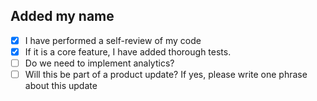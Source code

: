 ## Added my name

- [x] I have performed a self-review of my code
- [x] If it is a core feature, I have added thorough tests.
- [ ] Do we need to implement analytics?
- [ ] Will this be part of a product update? If yes, please write one phrase about this update
